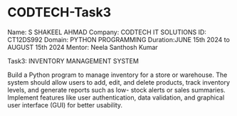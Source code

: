 # CODTECH-Task3
Name: S SHAKEEL AHMAD 
Company: CODTECH IT SOLUTIONS 
ID: CT12DS992 
Domain: PYTHON PROGRAMMING
Duration:JUNE 15th 2024 to AUGUST 15th 2024 
Mentor: Neela Santhosh Kumar

Task3:
INVENTORY MANAGEMENT SYSTEM

Build a Python program to manage inventory for a store or warehouse. The system should
allow users to add, edit, and delete products, track inventory levels, and generate reports
such as low- stock alerts or sales summaries. Implement features like user authentication,
data validation, and graphical user interface (GUI) for better usability.
